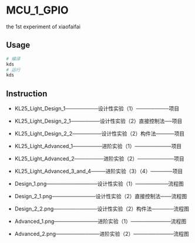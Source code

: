 # MCU_1_GPIO
the 1st experiment of xiaofaifai

## Usage

```bash
# 编译
kds
# 运行
kds 
```
## Instruction

* KL25_Light_Design_1─────────设计性实验（1）─────────项目

* KL25_Light_Design_2_1────────设计性实验（2）直接控制法──项目

* KL25_Light_Design_2_2────────设计性实验（2）构件法─────项目

* KL25_Light_Advanced_1────────进阶实验（1）──────────项目

* KL25_Light_Advanced_2────────进阶实验（2）──────────项目

* KL25_Light_Advanced_3_and_4────进阶实验（3）（4）──────项目

* Design_1.png──────────────设计性实验（1）─────────流程图

* Design_2_1.png────────────设计性实验（2）直接控制法───流程图

* Design_2_2.png────────────设计性实验（2）构件法──────流程图

* Advanced_1.png────────────进阶实验（1）───────────流程图

* Advanced_2.png────────────进阶实验（2）───────────流程图
